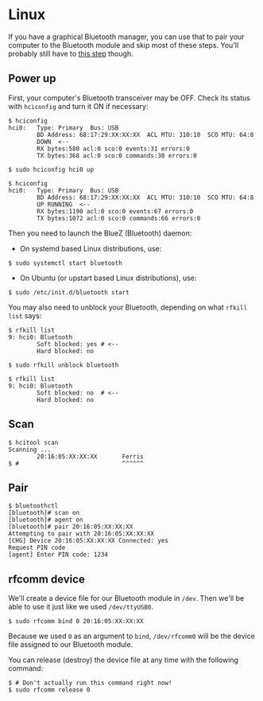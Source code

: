 # Linux

If you have a graphical Bluetooth manager, you can use that to pair your computer to the Bluetooth
module and skip most of these steps. You'll probably still have to [this step] though.

[this step]: #rfcomm-device

## Power up

First, your computer's Bluetooth transceiver may be OFF. Check its status with `hciconfig` and turn it
ON if necessary:

``` console
$ hciconfig
hci0:   Type: Primary  Bus: USB
        BD Address: 68:17:29:XX:XX:XX  ACL MTU: 310:10  SCO MTU: 64:8
        DOWN  <--
        RX bytes:580 acl:0 sco:0 events:31 errors:0
        TX bytes:368 acl:0 sco:0 commands:30 errors:0

$ sudo hciconfig hci0 up

$ hciconfig
hci0:   Type: Primary  Bus: USB
        BD Address: 68:17:29:XX:XX:XX  ACL MTU: 310:10  SCO MTU: 64:8
        UP RUNNING  <--
        RX bytes:1190 acl:0 sco:0 events:67 errors:0
        TX bytes:1072 acl:0 sco:0 commands:66 errors:0
```

Then you need to launch the BlueZ (Bluetooth) daemon:

- On systemd based Linux distributions, use:

``` console
$ sudo systemctl start bluetooth
```

- On Ubuntu (or upstart based Linux distributions), use:

``` console
$ sudo /etc/init.d/bluetooth start
```

You may also need to unblock your Bluetooth, depending on what `rfkill list` says:

``` console
$ rfkill list
9: hci0: Bluetooth
        Soft blocked: yes # <--
        Hard blocked: no

$ sudo rfkill unblock bluetooth

$ rfkill list
9: hci0: Bluetooth
        Soft blocked: no  # <--
        Hard blocked: no

```

## Scan

``` console
$ hcitool scan
Scanning ...
        20:16:05:XX:XX:XX       Ferris
$ #                             ^^^^^^
```

## Pair

``` console
$ bluetoothctl
[bluetooth]# scan on
[bluetooth]# agent on
[bluetooth]# pair 20:16:05:XX:XX:XX
Attempting to pair with 20:16:05:XX:XX:XX
[CHG] Device 20:16:05:XX:XX:XX Connected: yes
Request PIN code
[agent] Enter PIN code: 1234
```

## rfcomm device

We'll create a device file for our Bluetooth module in `/dev`. Then we'll be able to use it just
like we used `/dev/ttyUSB0`.

``` console
$ sudo rfcomm bind 0 20:16:05:XX:XX:XX
```

Because we used `0` as an argument to `bind`, `/dev/rfcomm0` will be the device file assigned to our
Bluetooth module.

You can release (destroy) the device file at any time with the following command:

``` console
$ # Don't actually run this command right now!
$ sudo rfcomm release 0
```
